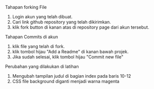 Tahapan forking File

1. Login akun yang telah dibuat.
2. Cari link github repository yang telah dikirimkan.
3. klik fork button di kanan atas di repository page dari akun tersebut.

Tahapan Commits di akun

1. klik file yang telah di fork.
2. klik tombol hijau "Add a Readme" di kanan bawah projek.
3. Jika sudah selesai, klik tombol hijau "Commit new file"


Perubahan yang dilakukan di latihan

1. Mengubah tampilan judul di bagian index pada baris 10-12
2. CSS file background diganti menjadi warna magenta
